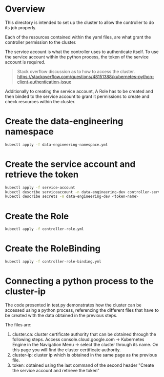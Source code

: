 # Overview

This directory is intended to set up the cluster to allow the controller to do
its job properly. 

Each of the resources contained within the yaml files, are what grant the
controller permission to the cluster.

The service account is what the controller uses to authenticate itself. To use
the service account within the python process, the token of the service account
is required. 

> Stack overflow discussion as to how to access the cluster.
> https://stackoverflow.com/questions/48151388/kubernetes-python-client-authentication-issue

Additionally to creating the service account, A Role has to be created and then
binded to the service account to grant it permissions to create and check
resources within the cluster. 

# Create the data-engineering namespace

```sh
kubectl apply -f data-engineering-namespace.yml
```

# Create the service account and retrieve the token

```sh
kubectl apply -f service-account 
kubectl describe serviceaccount -n data-engineering-dev controller-service-account
kubectl describe secrets -n data-engineering-dev <token-name>
```

# Create the Role

```sh
kubectl apply -f controller-role.yml
```

# Create the RoleBinding

```sh
kubectl apply -f controller-role-binding.yml
```

# Connecting a python process to the cluster-ip

The code presented in test.py demonstrates how the cluster can be accessed using
a python process, referencing the different files that have to be created with
the data obtained in the previous steps. 

The files are: 
1. cluster.ca: cluster certificate authority that can be obtained through the
   following steps. Access console.cloud.google.com -> Kubernetes Engine in the
   Navigation Menu -> select the cluster through its name. On this page you will
   find the cluster certificate authority.
2. cluster-ip: cluster ip which is obtained in the same page as the previous
   file.
3. token: obtained using the last command of the second header "Create the service account and retrieve the token"
